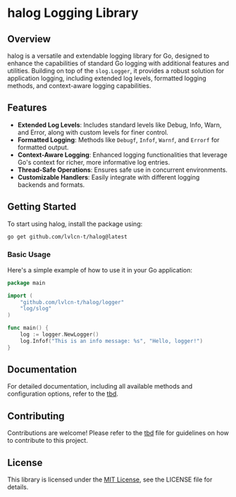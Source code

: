 # halog Logging Library

## Overview
halog is a versatile and extendable logging library for Go, designed to enhance the capabilities of standard Go logging with additional features and utilities. Building on top of the `slog.Logger`, it provides a robust solution for application logging, including extended log levels, formatted logging methods, and context-aware logging capabilities.

## Features
- **Extended Log Levels**: Includes standard levels like Debug, Info, Warn, and Error, along with custom levels for finer control.
- **Formatted Logging**: Methods like `Debugf`, `Infof`, `Warnf`, and `Errorf` for formatted output.
- **Context-Aware Logging**: Enhanced logging functionalities that leverage Go's context for richer, more informative log entries.
- **Thread-Safe Operations**: Ensures safe use in concurrent environments.
- **Customizable Handlers**: Easily integrate with different logging backends and formats.

## Getting Started
To start using halog, install the package using:

```bash
go get github.com/lvlcn-t/halog@latest
```

### Basic Usage
Here's a simple example of how to use it in your Go application:

```go
package main

import (
    "github.com/lvlcn-t/halog/logger"
    "log/slog"
)

func main() {
    log := logger.NewLogger()
    log.Infof("This is an info message: %s", "Hello, logger!")
}
```

## Documentation
For detailed documentation, including all available methods and configuration options, refer to the [tbd](#documentation).

## Contributing
Contributions are welcome! Please refer to the [tbd](#CONTRIBUTING.md) file for guidelines on how to contribute to this project.

## License
This library is licensed under the [MIT License](LICENSE), see the LICENSE file for details.
